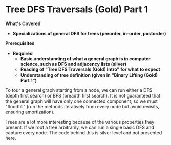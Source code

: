 # Tree DFS Traversals \(Gold\) Part 1

**What's Covered**

* **Specializations of general DFS for trees \(preorder, in-order, postorder\)** 

**Prerequisites**

* **Required**
  * **Basic understanding of what a general graph is in computer science, such as DFS and adjacency lists \(silver\)**
  * **Reading of "Tree DFS Traversals \(Gold\) Intro" for what to expect**
  * **Understanding of tree definition \(given in "Binary Lifting \(Gold\) Part 1"\)**

To tour a general graph starting from a node, we can run either a DFS \(depth first search\) or BFS \(breadth first search\). It is not guaranteed that the general graph will have only one connected component, so we must "floodfill" \(run the methods iteratively from every node but avoid revisits, ensuring amortization\). 

Trees are a lot more interesting because of the various properties they present. If we root a tree arbitrarily, we can run a single basic DFS and capture every node. The code behind this is silver level and not presented here. 



